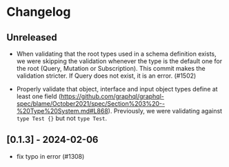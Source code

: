# Changelog

## Unreleased

- When validating that the root types used in a schema definition exists,
  we were skipping the validation whenever the type is the default one for
  the root (Query, Mutation or Subscription). This commit makes the validation
  stricter. If Query does not exist, it is an error. (#1502)

- Properly validate that object, interface and input object types define at least one field (https://github.com/graphql/graphql-spec/blame/October2021/spec/Section%203%20--%20Type%20System.md#L868). Previously, we were validating against `type Test {}` but not `type Test`.

## [0.1.3] - 2024-02-06

- fix typo in error (#1308)
